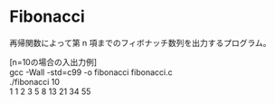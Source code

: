 # Fibonacci
再帰関数によって第 n 項までのフィボナッチ数列を出力するプログラム。  
  
[n=10の場合の入出力例]  
gcc -Wall -std=c99 -o fibonacci fibonacci.c  
./fibonacci 10  
1 1 2 3 5 8 13 21 34 55  
  

